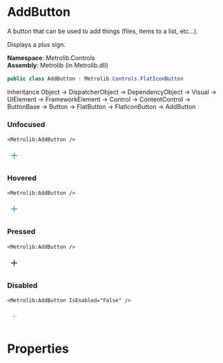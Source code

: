 # AddButton  

A button that can be used to add things (files, items to a list, etc...).

Displays a plus sign.

**Namespace**: Metrolib.Controls  
**Assembly**: Metrolib (in Metrolib.dll)  

```C#
public class AddButton : Metrolib.Controls.FlatIconButton
```

Inheritance Object -> DispatcherObject -> DependencyObject -> Visual -> UIElement -> FrameworkElement -> Control -> ContentControl -> ButtonBase -> Button -> FlatButton -> FlatIconButton -> AddButton
### Unfocused

```xaml
<Metrolib:AddButton />

```
![Image of AddButton, Unfocused](Unfocused.png)

### Hovered

```xaml
<Metrolib:AddButton />

```
![Image of AddButton, Hovered](Hovered.png)

### Pressed

```xaml
<Metrolib:AddButton />

```
![Image of AddButton, Pressed](Pressed.png)

### Disabled

```xaml
<Metrolib:AddButton IsEnabled="False" />

```
![Image of AddButton, Disabled](Disabled.png)

# Properties  

